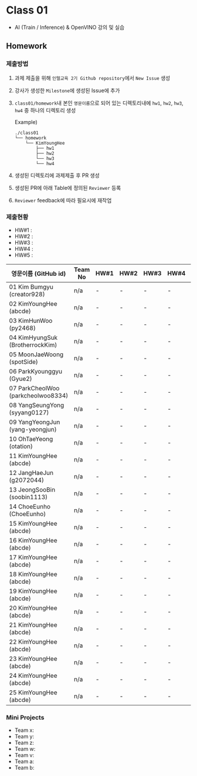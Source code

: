 # Class 01

* AI (Train / Inference) & OpenVINO 강의 및 실습

## Homework

### 제출방법

1. 과제 제출을 위해 `인텔교육 2기 Github repository`에서 `New Issue` 생성

2. 강사가 생성한 `Milestone`에 생성된 Issue에 추가 

3. `class01/homework`내 본인 `영문이름`으로 되어 있는 디렉토리내에 `hw1`, `hw2`, `hw3`, `hw4` 중 하나의 디렉토리 생성

    Example)
    ```
    ./class01
    └── homework
        └── KimYoungHee
            ├── hw1
            ├── hw2
            └── hw3
            └── hw4
    ```

4. 생성된 디렉토리에 과제제출 후 PR 생성

5. 생성된 PR에 아래 Table에 정의된 `Reviewer` 등록

6. `Reviewer` feedback에 따라 필요시에 재작업

### 제출현황

* HW#1 :
* HW#2 :
* HW#3 :
* HW#4 :
* HW#5 :

| 영문이름 (GitHub id)           | Team No | HW#1 | HW#2 | HW#3 | HW#4 | HW#5 | Reviewer |
|-------------------------------|---------|------|------|------|------|------|----------|
| 01 Kim Bumgyu (creator928) | n/a | - | - | - | - | - | J-WBaek |
| 02 KimYoungHee (abcde) | n/a | - | - | - | - | - | max5982 |
| 03 KimHunWoo (py2468) | n/a | - | - | - | - | - | max5982 |
| 04 KimHyungSuk (BrotherrockKim) | n/a | - | - | - | - | - | max5982 |
| 05 MoonJaeWoong (spotSide) | n/a | - | - | - | - | - | max5982 |
| 06 ParkKyounggyu (Gyue2) | n/a | - | - | - | - | - | max5982 |
| 07 ParkCheolWoo (parkcheolwoo8334) | n/a | - | - | - | - | - | max5982 |
| 08 YangSeungYong (syyang0127) | n/a | - | - | - | - | - | J-WBaek |
| 09 YangYeongJun (yang-yeongjun) | n/a | - | - | - | - | - | J-WBaek |
| 10 OhTaeYeong (otation) | n/a | - | - | - | - | - | max5982 |
| 11 KimYoungHee (abcde) | n/a | - | - | - | - | - | max5982 |
| 12 JangHaeJun (g2072044) | n/a | - | - | - | - | - | max5982 |
| 13 JeongSooBin (soobin1113) | n/a | - | - | - | - | - | JWBACK |
| 14 ChoeEunho (ChoeEunho) | n/a | - | - | - | - | - | J-WBaek |
| 15 KimYoungHee (abcde) | n/a | - | - | - | - | - | max5982 |
| 16 KimYoungHee (abcde) | n/a | - | - | - | - | - | mokiya |
| 17 KimYoungHee (abcde) | n/a | - | - | - | - | - | mokiya |
| 18 KimYoungHee (abcde) | n/a | - | - | - | - | - | mokiya |
| 19 KimYoungHee (abcde) | n/a | - | - | - | - | - | mokiya |
| 20 KimYoungHee (abcde) | n/a | - | - | - | - | - | mokiya |
| 21 KimYoungHee (abcde) | n/a | - | - | - | - | - | mokiya |
| 22 KimYoungHee (abcde) | n/a | - | - | - | - | - | mokiya |
| 23 KimYoungHee (abcde) | n/a | - | - | - | - | - | mokiya |
| 24 KimYoungHee (abcde) | n/a | - | - | - | - | - | mokiya |
| 25 KimYoungHee (abcde) | n/a | - | - | - | - | - | mokiya |

### Mini Projects

* Team x:
* Team y:
* Team z:
* Team w:
* Team v:
* Team a:
* Team b:

